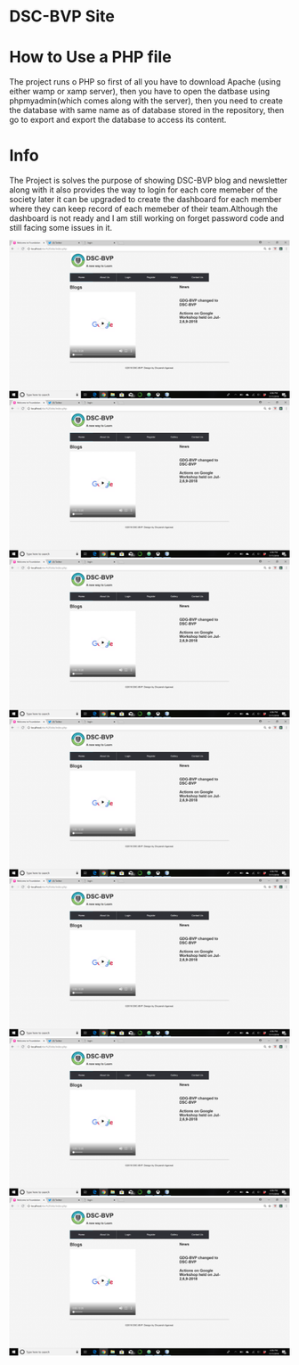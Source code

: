 # DSC-BVP Site

# How to Use a PHP file

The project runs o PHP so first of all you have to download Apache (using either wamp or xamp server), 
then you have to open the datbase using phpmyadmin(which comes along with the server),
then you need to create the database with same name as of database stored in the repository,
then go to export and export the database to access its content.

# Info

The Project is solves the purpose of showing DSC-BVP blog and newsletter along with it also provides the way to login for each core memeber of the society later it can be upgraded to create the dashboard for each member where they can keep record of each memeber of their team.Although the dashboard is not ready and I am still working on forget password code and still facing some issues in it.

![alt text](/images/Screenshots/2018-07-17.png)
![alt text](/images/Screenshots/2018-07-17.png (2))
![alt text](/images/Screenshots/2018-07-17.png (3))
![alt text](/images/Screenshots/2018-07-17.png (4))
![alt text](/images/Screenshots/2018-07-17.png (5))
![alt text](/images/Screenshots/2018-07-17.png (6))
![alt text](/images/Screenshots/2018-07-17.png (7))



